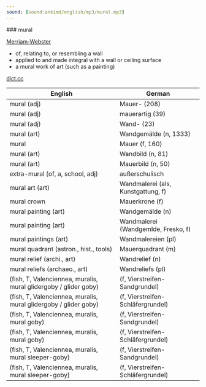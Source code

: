 ```yaml
---
sound: [sound:ankimd/english/mp3/mural.mp3]
---
```


\### mural

[Merriam-Webster](https://www.merriam-webster.com/dictionary/mural)

- of, relating to, or resembling a wall
- applied to and made integral with a wall or ceiling surface
- a mural work of art (such as a painting)

[dict.cc](https://www.dict.cc/mural)

| English        | German       |
| -------------- | ------------ |
| mural (adj) | Mauer- (208) |
| mural (adj) | mauerartig (39) |
| mural (adj) | Wand- (23) |
| mural (art) | Wandgemälde (n, 1333) |
| mural | Mauer (f, 160) |
| mural (art) | Wandbild (n, 81) |
| mural (art) | Mauerbild (n, 50) |
| extra-mural (of, a, school, adj) | außerschulisch |
| mural art (art) | Wandmalerei (als, Kunstgattung, f) |
| mural crown | Mauerkrone (f) |
| mural painting (art) | Wandgemälde (n) |
| mural painting (art) | Wandmalerei (Wandgemlde, Fresko, f) |
| mural paintings (art) | Wandmalereien (pl) |
| mural quadrant (astron., hist., tools) | Mauerquadrant (m) |
| mural relief (archi., art) | Wandrelief (n) |
| mural reliefs (archaeo., art) | Wandreliefs (pl) |
|  (fish, T, Valenciennea, muralis, mural glidergoby / glider goby) |  (f, Vierstreifen-Sandgrundel) |
|  (fish, T, Valenciennea, muralis, mural glidergoby / glider goby) |  (f, Vierstreifen-Schläfergrundel) |
|  (fish, T, Valenciennea, muralis, mural goby) |  (f, Vierstreifen-Sandgrundel) |
|  (fish, T, Valenciennea, muralis, mural goby) |  (f, Vierstreifen-Schläfergrundel) |
|  (fish, T, Valenciennea, muralis, mural sleeper-goby) |  (f, Vierstreifen-Sandgrundel) |
|  (fish, T, Valenciennea, muralis, mural sleeper-goby) |  (f, Vierstreifen-Schläfergrundel) |
